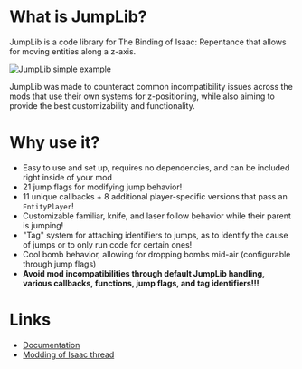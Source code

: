 # What is JumpLib?
JumpLib is a code library for The Binding of Isaac: Repentance that allows for moving entities along a z-axis.

![JumpLib simple example](https://files.gitbook.com/v0/b/gitbook-x-prod.appspot.com/o/spaces%2Foeszp10i5xCADYSZ7MVz%2Fuploads%2FI8g3JtmYeyVY7Mq1tEJl%2FRecording2024-07-08201109-ezgif.com-cut.gif?alt=media&token=31e87bf0-2917-4410-a96f-928ec145351a)

JumpLib was made to counteract common incompatibility issues across the mods that use their own systems for z-positioning, while also aiming to provide the best customizability and functionality.
# Why use it?
- Easy to use and set up, requires no dependencies, and can be included right inside of your mod
- 21 jump flags for modifying jump behavior!
- 11 unique callbacks + 8 additional player-specific versions that pass an `EntityPlayer`!
- Customizable familiar, knife, and laser follow behavior while their parent is jumping!
- "Tag" system for attaching identifiers to jumps, as to identify the cause of jumps or to only run code for certain ones!
- Cool bomb behavior, allowing for dropping bombs mid-air (configurable through jump flags)
- **Avoid mod incompatibilities through default JumpLib handling, various callbacks, functions, jump flags, and tag identifiers!!!**
# Links
- [Documentation](https://kerkeland.gitbook.io/jumplib)
- [Modding of Isaac thread](https://discord.com/channels/962027940131008653/1260026241386287255)
